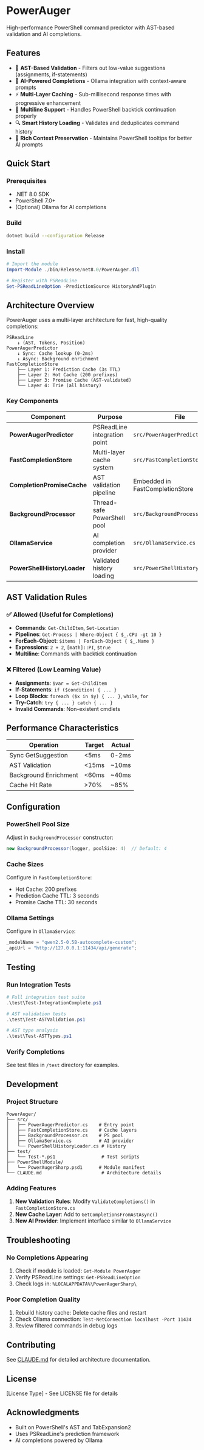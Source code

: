 # PowerAuger

High-performance PowerShell command predictor with AST-based validation and AI completions.

## Features

- 🚀 **AST-Based Validation** - Filters out low-value suggestions (assignments, if-statements)
- 🧠 **AI-Powered Completions** - Ollama integration with context-aware prompts
- ⚡ **Multi-Layer Caching** - Sub-millisecond response times with progressive enhancement
- 📝 **Multiline Support** - Handles PowerShell backtick continuation properly
- 🔍 **Smart History Loading** - Validates and deduplicates command history
- 🎯 **Rich Context Preservation** - Maintains PowerShell tooltips for better AI prompts

## Quick Start

### Prerequisites

- .NET 8.0 SDK
- PowerShell 7.0+
- (Optional) Ollama for AI completions

### Build

```bash
dotnet build --configuration Release
```

### Install

```powershell
# Import the module
Import-Module ./bin/Release/net8.0/PowerAuger.dll

# Register with PSReadLine
Set-PSReadLineOption -PredictionSource HistoryAndPlugin
```

## Architecture Overview

PowerAuger uses a multi-layer architecture for fast, high-quality completions:

```
PSReadLine
    ↓ (AST, Tokens, Position)
PowerAugerPredictor
    ↓ Sync: Cache lookup (0-2ms)
    ↓ Async: Background enrichment
FastCompletionStore
    ├── Layer 1: Prediction Cache (3s TTL)
    ├── Layer 2: Hot Cache (200 prefixes)
    ├── Layer 3: Promise Cache (AST-validated)
    └── Layer 4: Trie (all history)
```

### Key Components

| Component | Purpose | File |
|-----------|---------|------|
| **PowerAugerPredictor** | PSReadLine integration point | `src/PowerAugerPredictor.cs` |
| **FastCompletionStore** | Multi-layer cache system | `src/FastCompletionStore.cs` |
| **CompletionPromiseCache** | AST validation pipeline | Embedded in FastCompletionStore |
| **BackgroundProcessor** | Thread-safe PowerShell pool | `src/BackgroundProcessor.cs` |
| **OllamaService** | AI completion provider | `src/OllamaService.cs` |
| **PowerShellHistoryLoader** | Validated history loading | `src/PowerShellHistoryLoader.cs` |

## AST Validation Rules

### ✅ Allowed (Useful for Completions)

- **Commands**: `Get-ChildItem`, `Set-Location`
- **Pipelines**: `Get-Process | Where-Object { $_.CPU -gt 10 }`
- **ForEach-Object**: `$items | ForEach-Object { $_.Name }`
- **Expressions**: `2 + 2`, `[math]::PI`, `$true`
- **Multiline**: Commands with backtick continuation

### ❌ Filtered (Low Learning Value)

- **Assignments**: `$var = Get-ChildItem`
- **If-Statements**: `if ($condition) { ... }`
- **Loop Blocks**: `foreach ($x in $y) { ... }`, `while`, `for`
- **Try-Catch**: `try { ... } catch { ... }`
- **Invalid Commands**: Non-existent cmdlets

## Performance Characteristics

| Operation | Target | Actual |
|-----------|--------|--------|
| Sync GetSuggestion | <5ms | 0-2ms |
| AST Validation | <15ms | ~10ms |
| Background Enrichment | <60ms | ~40ms |
| Cache Hit Rate | >70% | ~85% |

## Configuration

### PowerShell Pool Size

Adjust in `BackgroundProcessor` constructor:
```csharp
new BackgroundProcessor(logger, poolSize: 4)  // Default: 4
```

### Cache Sizes

Configure in `FastCompletionStore`:
- Hot Cache: 200 prefixes
- Prediction Cache TTL: 3 seconds
- Promise Cache TTL: 30 seconds

### Ollama Settings

Configure in `OllamaService`:
```csharp
_modelName = "qwen2.5-0.5B-autocomplete-custom";
_apiUrl = "http://127.0.0.1:11434/api/generate";
```

## Testing

### Run Integration Tests

```powershell
# Full integration test suite
.\test\Test-IntegrationComplete.ps1

# AST validation tests
.\test\Test-ASTValidation.ps1

# AST type analysis
.\test\Test-ASTTypes.ps1
```

### Verify Completions

See test files in `/test` directory for examples.

## Development

### Project Structure

```
PowerAuger/
├── src/
│   ├── PowerAugerPredictor.cs    # Entry point
│   ├── FastCompletionStore.cs    # Cache layers
│   ├── BackgroundProcessor.cs    # PS pool
│   ├── OllamaService.cs          # AI provider
│   └── PowerShellHistoryLoader.cs # History
├── test/
│   └── Test-*.ps1                 # Test scripts
├── PowerShellModule/
│   └── PowerAugerSharp.psd1      # Module manifest
└── CLAUDE.md                      # Architecture details
```

### Adding Features

1. **New Validation Rules**: Modify `ValidateCompletions()` in `FastCompletionStore.cs`
2. **New Cache Layer**: Add to `GetCompletionsFromAstAsync()`
3. **New AI Provider**: Implement interface similar to `OllamaService`

## Troubleshooting

### No Completions Appearing

1. Check if module is loaded: `Get-Module PowerAuger`
2. Verify PSReadLine settings: `Get-PSReadLineOption`
3. Check logs in: `%LOCALAPPDATA%\PowerAugerSharp\`

### Poor Completion Quality

1. Rebuild history cache: Delete cache files and restart
2. Check Ollama connection: `Test-NetConnection localhost -Port 11434`
3. Review filtered commands in debug logs

## Contributing

See [CLAUDE.md](CLAUDE.md) for detailed architecture documentation.

## License

[License Type] - See LICENSE file for details

## Acknowledgments

- Built on PowerShell's AST and TabExpansion2
- Uses PSReadLine's prediction framework
- AI completions powered by Ollama